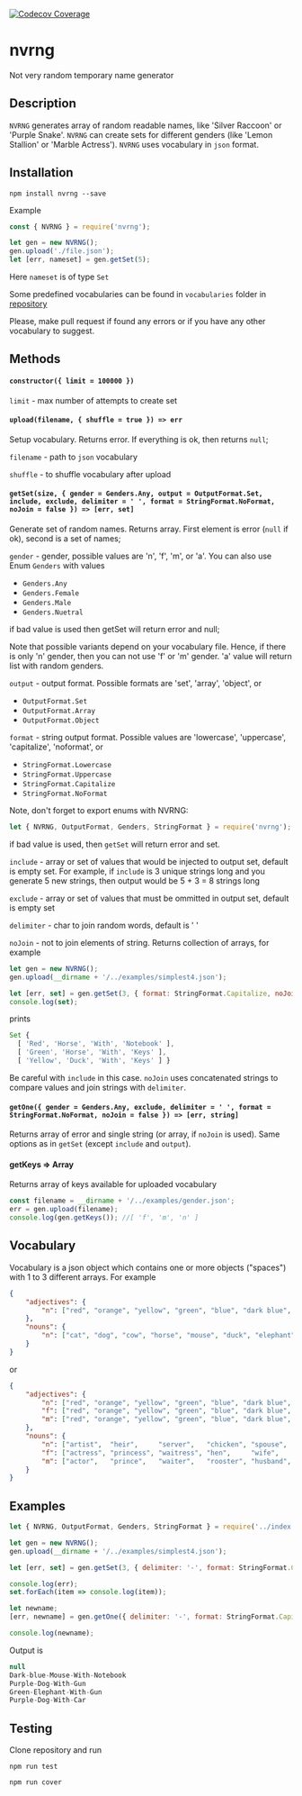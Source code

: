 [![Codecov Coverage](https://img.shields.io/codecov/c/github/ssypachev/nvrng/master.svg?style=flat-square)](https://codecov.io/gh/ssypachev/nvrng/)

# nvrng
Not very random temporary name generator

## Description

`NVRNG` generates array of random readable names, like 'Silver Raccoon' or 'Purple Snake'.
`NVRNG` can create sets for different genders (like 'Lemon Stallion' or 'Marble Actress').
`NVRNG` uses vocabulary in `json` format.

## Installation

`npm install nvrng --save`

Example
```js
const { NVRNG } = require('nvrng');

let gen = new NVRNG();
gen.upload('./file.json');
let [err, nameset] = gen.getSet(5);

```
Here `nameset` is of type `Set`

Some predefined vocabularies can be found in `vocabularies` folder in [repository](https://github.com/ssypachev/nvrng/tree/master/vocabularies)

Please, make pull request if found any errors or if you have any other vocabulary to suggest.

## Methods

#### `constructor({ limit = 100000 })`

`limit` - max number of attempts to create set

#### `upload(filename, { shuffle = true }) => err`

Setup vocabulary. Returns error. If everything is ok, then returns `null`;

`filename` - path to `json` vocabulary

`shuffle`  - to shuffle vocabulary after upload

#### `getSet(size, { gender = Genders.Any, output = OutputFormat.Set, include, exclude, delimiter = ' ', format = StringFormat.NoFormat, noJoin = false }) => [err, set]`
Generate set of random names. Returns array. First element is error (`null` if ok), second is a set of names;

`gender` - gender, possible values are 'n', 'f', 'm', or 'a'. You can also use Enum `Genders` with values

- `Genders.Any`
- `Genders.Female`
- `Genders.Male`
- `Genders.Nuetral`

if bad value is used then getSet will return error and null;

Note that possible variants depend on your vocabulary file. Hence, if there is only 'n' gender, then you can not use 'f' or 'm' gender.
'a' value will return list with random genders.

`output` - output format. Possible formats are 'set', 'array', 'object', or

- `OutputFormat.Set`
- `OutputFormat.Array`
- `OutputFormat.Object`

`format` - string output format. Possible values are 'lowercase', 'uppercase', 'capitalize', 'noformat', or

- `StringFormat.Lowercase`
- `StringFormat.Uppercase`
- `StringFormat.Capitalize`
- `StringFormat.NoFormat`

Note, don't forget to export enums with NVRNG:
```js
let { NVRNG, OutputFormat, Genders, StringFormat } = require('nvrng');
```

if bad value is used, then `getSet` will return error and set.

`include` - array or set of values that would be injected to output set, default is empty set. For example, if `include` is 3 unique strings long and
you generate 5 new strings, then output would be 5 + 3 = 8 strings long

`exclude` - array or set of values that must be ommitted in output set, default is empty set

`delimiter` - char to join random words, default is ' '

`noJoin` - not to join elements of string. Returns collection of arrays, for example

```js
let gen = new NVRNG();
gen.upload(__dirname + '/../examples/simplest4.json');

let [err, set] = gen.getSet(3, { format: StringFormat.Capitalize, noJoin: true });
console.log(set);
```

prints

```js
Set {
  [ 'Red', 'Horse', 'With', 'Notebook' ],
  [ 'Green', 'Horse', 'With', 'Keys' ],
  [ 'Yellow', 'Duck', 'With', 'Keys' ] }
```

Be careful with `include` in this case. `noJoin` uses concatenated strings to compare values and join strings with `delimiter`.

#### `getOne({ gender = Genders.Any, exclude, delimiter = ' ', format = StringFormat.NoFormat, noJoin = false }) => [err, string]`

Returns array of error and single string (or array, if `noJoin` is used). Same options as in `getSet` (except `include` and `output`).

#### getKeys => Array

Returns array of keys available for uploaded vocabulary

```js
const filename = __dirname + '/../examples/gender.json';
err = gen.upload(filename);	
console.log(gen.getKeys()); //[ 'f', 'm', 'n' ]
```

## Vocabulary
Vocabulary is a json object which contains one or more objects ("spaces") with
1 to 3 different arrays. For example
```json
{
    "adjectives": {
        "n": ["red", "orange", "yellow", "green", "blue", "dark blue", "purple"]
    },
    "nouns": {
        "n": ["cat", "dog", "cow", "horse", "mouse", "duck", "elephant"]
    }
}
```
or
```json
{
    "adjectives": {
        "n": ["red", "orange", "yellow", "green", "blue", "dark blue", "purple"],
        "f": ["red", "orange", "yellow", "green", "blue", "dark blue", "purple"],
        "m": ["red", "orange", "yellow", "green", "blue", "dark blue", "purple"]
    },
    "nouns": {
        "n": ["artist",  "heir",     "server",   "chicken", "spouse",  "horse",    "person"],
        "f": ["actress", "princess", "waitress", "hen",     "wife",    "mare",     "woman"],
        "m": ["actor",   "prince",   "waiter",   "rooster", "husband", "stallion", "man"]
    }
}
```

## Examples
```js
let { NVRNG, OutputFormat, Genders, StringFormat } = require('../index.js');

let gen = new NVRNG();
gen.upload(__dirname + '/../examples/simplest4.json');

let [err, set] = gen.getSet(3, { delimiter: '-', format: StringFormat.Capitalize });

console.log(err);
set.forEach(item => console.log(item));

let newname;
[err, newname] = gen.getOne({ delimiter: '-', format: StringFormat.Capitalize, exclude: set });

console.log(newname);
```
Output is
```js
null
Dark-blue-Mouse-With-Notebook
Purple-Dog-With-Gun
Green-Elephant-With-Gun
Purple-Dog-With-Car
```


## Testing
Clone repository and run

`npm run test`

`npm run cover`





















